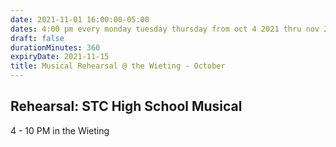 ```yaml
---
date: 2021-11-01 16:00:00-05:00
dates: 4:00 pm every monday tuesday thursday from oct 4 2021 thru nov 2 2021
draft: false
durationMinutes: 360
expiryDate: 2021-11-15
title: Musical Rehearsal @ the Wieting - October
---
```


## Rehearsal: STC High School Musical

4 - 10 PM in the Wieting